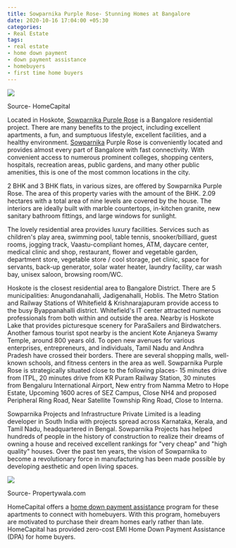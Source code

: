 ```yaml
---
title: Sowparnika Purple Rose- Stunning Homes at Bangalore
date: 2020-10-16 17:04:00 +05:30
categories:
- Real Estate
tags:
- real estate
- home down payment
- down payment assistance
- homebuyers
- first time home buyers
---
```


**[![](https://lh6.googleusercontent.com/3SqL-eMvXhryEqieicz4xyd1B16cJusXizXXHtDBcIKZAP_7XBh53aG77nuoiuhh58tP62BkNgT4DJUUl7_0Sj1I9ZUuBh43gV8PCoNbc7tn2j_Cfw7yRNFxjPn3DwPjV2j4gQnA)](https://homecapital.in/property/320/purple-rose-2-bhk)**

Source- HomeCapital

Located in Hoskote, [Sowparnika Purple Rose](https://homecapital.in/property/320/purple-rose-2-bhk) is a Bangalore residential project. There are many benefits to the project, including excellent apartments, a fun, and sumptuous lifestyle, excellent facilities, and a healthy environment. [Sowparnika](https://homecapital.in/offering/developer/Sowparnika) Purple Rose is conveniently located and provides almost every part of Bangalore with fast connectivity. With convenient access to numerous prominent colleges, shopping centers, hospitals, recreation areas, public gardens, and many other public amenities, this is one of the most common locations in the city.

2 BHK and 3 BHK flats, in various sizes, are offered by Sowparnika Purple Rose. The area of this property varies with the amount of the BHK. 2.09 hectares with a total area of nine levels are covered by the house. The interiors are ideally built with marble countertops, in-kitchen granite, new sanitary bathroom fittings, and large windows for sunlight.

The lovely residential area provides luxury facilities. Services such as children's play area, swimming pool, table tennis, snooker/billiard, guest rooms, jogging track, Vaastu-compliant homes, ATM, daycare center, medical clinic and shop, restaurant, flower and vegetable garden, department store, vegetable store / cool storage, pet clinic, space for servants, back-up generator, solar water heater, laundry facility, car wash bay, unisex saloon, browsing room/WC.

Hoskote is the closest residential area to Bangalore District. There are 5 municipalities: Anugondanahalli, Jadigenahalli, Hoblis. The Metro Station and Railway Stations of Whitefield & Krishnarajapuram provide access to the busy Byappanahalli district. Whitefield's IT center attracted numerous professionals from both within and outside the area. Nearby is Hoskote Lake that provides picturesque scenery for ParaSailers and Birdwatchers. Another famous tourist spot nearby is the ancient Kote Anjaneya Swamy Temple, around 800 years old. To open new avenues for various enterprises, entrepreneurs, and individuals, Tamil Nadu and Andhra Pradesh have crossed their borders. There are several shopping malls, well-known schools, and fitness centers in the area as well. Sowparnika Purple Rose is strategically situated close to the following places- 15 minutes drive from ITPL, 20 minutes drive from KR Puram Railway Station, 30 minutes from Bengaluru International Airport, New entry from Namma Metro to Hope Estate, Upcoming 1600 acres of SEZ Campus, Close NH4 and proposed Peripheral Ring Road, Near Satellite Township Ring Road, Close to Interna.

Sowparnika Projects and Infrastructure Private Limited is a leading developer in South India with projects spread across Karnataka, Kerala, and Tamil Nadu, headquartered in Bengal. Sowparnika Projects has helped hundreds of people in the history of construction to realize their dreams of owning a house and received excellent rankings for "very cheap" and "high quality" houses. Over the past ten years, the vision of Sowparnika to become a revolutionary force in manufacturing has been made possible by developing aesthetic and open living spaces.

**[![](https://lh5.googleusercontent.com/AFPwgzFm3A_CZJG39lHTBbczAFDXDjI_N1X3RxqN53judKExImEch2soy36z0q6Tw2EnOZMPnDasR7-jEizXZjbzenHTe0PjeaKu6fgMWnYG6-zkHt7PAppL388uqugDrN8Nnu4y)](https://homecapital.in/offering)**

Source- Propertywala.com

HomeCapital offers a [home down payment assistance](https://homecapital.in/program) program for these apartments to connect with homebuyers. With this program, homebuyers are motivated to purchase their dream homes early rather than late. HomeCapital has provided zero-cost EMI Home Down Payment Assistance (DPA) for home buyers.